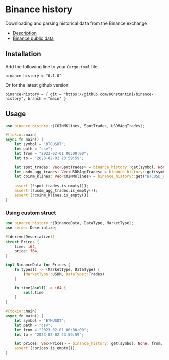 # Binance history

Downloading and parsing historical data from the Binance exchange

- [Description](https://github.com/binance/binance-public-data)
- [Binance public data](https://data.binance.vision/)

## Installation

Add the following line to your `Cargo.toml` file:

```
binance-history = "0.1.0"
```

Or for the latest github version:

```
binance-history = { git = "https://github.com/K0nstantini/binance-history", branch = "main" }
```

## Usage

```rust
use binance_history::{COINMKlines, SpotTrades, USDMAggTrades};

#[tokio::main]
async fn main() {
    let symbol = "BTCUSDT";
    let path = "csv";
    let from = "2023-02-01 00:00:00";
    let to = "2023-02-02 23:59:59";

    let spot_trades: Vec<SpotTrades> = binance_history::get(symbol, None, from, to, path).await.unwrap();
    let usdm_agg_trades: Vec<USDMAggTrades> = binance_history::get(symbol, None, from, to, path).await.unwrap();
    let coinm_klines: Vec<COINMKlines> = binance_history::get("BTCUSD_PERP", Some("1h"), from, to, path).await.unwrap();

    assert!(!spot_trades.is_empty());
    assert!(!usdm_agg_trades.is_empty());
    assert!(!coinm_klines.is_empty());
}
```

### Using custom struct

```rust
use binance_history::{BinanceData, DataType, MarketType};
use serde::Deserialize;

#[derive(Deserialize)]
struct Prices {
    time: i64,
    price: f64,
}

impl BinanceData for Prices {
    fn types() -> (MarketType, DataType) {
        (MarketType::USDM, DataType::Trades)
    }

    fn time(&self) -> i64 {
        self.time
    }
}

#[tokio::main]
async fn main() {
    let symbol = "ETHUSDT";
    let path = "csv";
    let from = "2023-02-01 00:00:00";
    let to = "2023-02-02 23:59:59";

    let prices: Vec<Prices> = binance_history::get(symbol, None, from, to, path).await.unwrap();
    assert!(!prices.is_empty());
}
```
